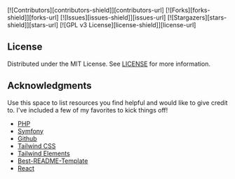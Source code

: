[![Contributors][contributors-shield]][contributors-url]
[![Forks][forks-shield]][forks-url]
[![Issues][issues-shield]][issues-url]
[![Stargazers][stars-shield]][stars-url]
[![GPL v3 License][license-shield]][license-url]

<!-- LICENSE -->
## License

Distributed under the MIT License. See [LICENSE](https://github.com/habibun/iqra/blob/master/LICENSE) for more information.


<!-- ACKNOWLEDGMENTS -->
## Acknowledgments

Use this space to list resources you find helpful and would like to give credit to. I've included a few of my favorites to kick things off!

* [PHP](https://www.php.net)
* [Symfony](https://symfony.com)
* [Github](https://github.com)
* [Tailwind CSS](https://tailwindcss.com)
* [Tailwind Elements](https://tailwind-elements.com)
* [Best-README-Template](https://github.com/othneildrew/Best-README-Template)
* [React](https://reactjs.org/)
